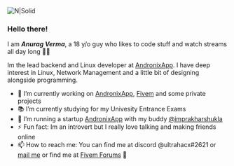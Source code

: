 ![N|Solid](https://i.ibb.co/yNDSqwS/GITHUB.png)

### **Hello there!**
I am ***Anurag Verma***, a 18 y/o guy who likes to code stuff and watch streams all day long 🌅🌃 

Im the lead backend and Linux developer at [AndronixApp](https://andronix.app). I have deep interest in Linux, Network Management and a little bit of designing alongside programming.

- 🔭 I’m currently working on [AndronixApp](https://andronix.app), [Fivem](https://fivem.net/) and some private projects
- 📚 I’m currently studying for my Univesity Entrance Exams
- 🏢 I’m running a startup [AndronixApp](https://andronix.app) with my buddy [@imprakharshukla](https://github.com/imprakharshukla)
- ⚡ Fun fact:  Im an introvert but I really love talking and making friends online
- 📫 How to reach me: You can find me at discord @ultrahacx#2621 or [mail me](mailto:anony3039@gmail.com) or find me at [Fivem Forums](https://forum.cfx.re/u/ultrahacx/) 🙂
